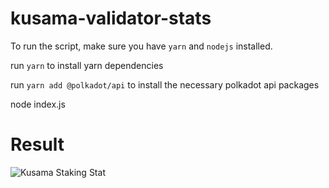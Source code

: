 # kusama-validator-stats

To run the script, make sure you have `yarn` and `nodejs` installed.

run `yarn` to install yarn dependencies

run `yarn add @polkadot/api` to install the necessary polkadot api packages

node index.js

# Result

![Kusama Staking Stat](https://i.imgur.com/ucKNVw4.png)
